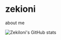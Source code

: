 # zekioni
about me

![Zekiloni's GitHub stats](https://github-readme-stats.vercel.app/api?username=Zekiloni&show_icons=true&theme=tokyonight)
